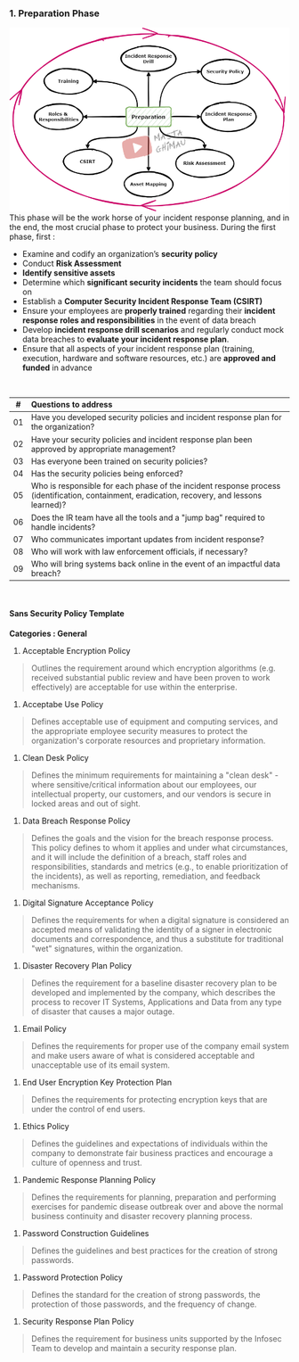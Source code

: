 ### 1. Preparation Phase

![Preparation Phase](https://raw.githubusercontent.com/gh1mau/IRH/main/img/preparation_phase.png)
<br>
This phase will be the work horse of your incident response planning, and in the end, the most crucial phase to protect your business. During the first phase, first :

 - Examine and codify an organization’s **security policy**
 - Conduct **Risk Assessment**
 - **Identify sensitive assets**
 - Determine which **significant security incidents** the team should focus on
 - Establish a **Computer Security Incident Response Team (CSIRT)**
-   Ensure  your employees are **properly trained**  regarding their **incident response roles and responsibilities** in the event of data breach
-   Develop **incident response drill scenarios** and regularly conduct mock data breaches to **evaluate your incident response plan**.
-   Ensure that all aspects of your incident response plan (training, execution, hardware and software resources, etc.) are **approved and funded** in advance
<br>

|#|**Questions to address**  |
|--|:--|
| 01 |  Have you developed security policies and incident response plan for the organization? |
| 02 | Have your security policies and incident response plan been approved by appropriate management? |
| 03 | Has everyone been trained on security policies? |
| 04 | Has the security policies being enforced?|
| 05 | Who is responsible for each phase of the incident response process (identification, containment, eradication, recovery, and lessons learned)?|
| 06 | Does the IR team have all the tools and a "jump bag" required to handle incidents?|
| 07 | Who communicates important updates from incident response?|
| 08 | Who will work with law enforcement officials, if necessary?|
| 09 | Who will bring systems back online in the event of an impactful data breach?|


<br>

#### Sans Security Policy Template 

**Categories : General**
1. Acceptable Encryption Policy
> Outlines the requirement around which encryption algorithms (e.g. received substantial public review and have been proven to work effectively) are acceptable for use within the enterprise.
1. Acceptabe Use Policy
> Defines acceptable use of equipment and computing services, and the appropriate employee security measures to protect the organization's corporate resources and proprietary information.
1. Clean Desk Policy
> Defines the minimum requirements for maintaining a "clean desk" - where sensitive/critical information about our employees, our intellectual property, our customers, and our vendors is secure in locked areas and out of sight.
1. Data Breach Response Policy
> Defines the goals and the vision for the breach response process. This policy defines to whom it applies and under what circumstances, and it will include the definition of a breach, staff roles and responsibilities, standards and metrics (e.g., to enable prioritization of the incidents), as well as reporting, remediation, and feedback mechanisms.
1. Digital Signature Acceptance Policy
> Defines the requirements for when a digital signature is considered an accepted means of validating the identity of a signer in electronic documents and correspondence, and thus a substitute for traditional "wet" signatures, within the organization.
1. Disaster Recovery Plan Policy
> Defines the requirement for a baseline disaster recovery plan to be developed and implemented by the company, which describes the process to recover IT Systems, Applications and Data from any type of disaster that causes a major outage.
1. Email Policy
> Defines the requirements for proper use of the company email system and make users aware of what is considered acceptable and unacceptable use of its email system.
1. End User Encryption Key Protection Plan
> Defines the requirements for protecting encryption keys that are under the control of end users.
1. Ethics Policy
> Defines the guidelines and expectations of individuals within the company to demonstrate fair business practices and encourage a culture of openness and trust.
1. Pandemic Response Planning Policy
> Defines the requirements for planning, preparation and performing exercises for pandemic disease outbreak over and above the normal business continuity and disaster recovery planning process.
1. Password Construction Guidelines
> Defines the guidelines and best practices for the creation of strong passwords.
1. Password Protection Policy
> Defines the standard for the creation of strong passwords, the protection of those passwords, and the frequency of change.
1. Security Response Plan Policy
>Defines the requirement for business units supported by the Infosec Team to develop and maintain a security response plan.

